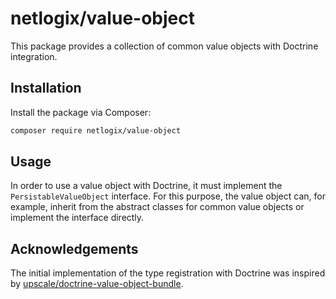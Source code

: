 # netlogix/value-object

This package provides a collection of common value objects with Doctrine integration.

## Installation

Install the package via Composer:

```bash
composer require netlogix/value-object
```

## Usage

In order to use a value object with Doctrine, it must implement the `PersistableValueObject` interface. For this purpose, the value object can, for example, inherit from the abstract classes for common value objects or implement the interface directly.

## Acknowledgements
The initial implementation of the type registration with Doctrine was inspired by [upscale/doctrine-value-object-bundle](https://github.com/upscalesoftware/doctrine-value-object-bundle).

